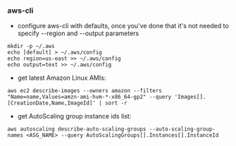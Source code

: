 ### aws-cli

* configure aws-cli with defaults, once you've done that it's not needed to specify --region and --output parameters
```
mkdir -p ~/.aws
echo [default] > ~/.aws/config
echo region=us-east >> ~/.aws/config
echo output=text >> ~/.aws/config
```
* get latest Amazon Linux AMIs:
```
aws ec2 describe-images --owners amazon --filters  "Name=name,Values=amzn-ami-hvm-*-x86_64-gp2" --query 'Images[].[CreationDate,Name,ImageId]' | sort -r
```

* get AutoScaling group instance ids list:
```
aws autoscaling describe-auto-scaling-groups --auto-scaling-group-names <ASG_NAME> --query AutoScalingGroups[].Instances[].InstanceId
```

